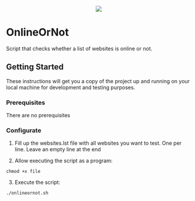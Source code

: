 <p align="center">
  <img src="https://github.com/berenar/OnlineOrNot/blob/master/404_error.ico"/>
</p>

# OnlineOrNot

Script that checks whether a list of websites is online or not.

## Getting Started

These instructions will get you a copy of the project up and 
running on your local machine for development and testing purposes.

### Prerequisites

There are no prerequisites

### Configurate

1. Fill up the websites.lst file with all websites you want to test. 
One per line. Leave an empty line at the end

2. Allow executing the script as a program: 

```
chmod +x file
```

3. Execute the script:

```
./onlineornot.sh
```
